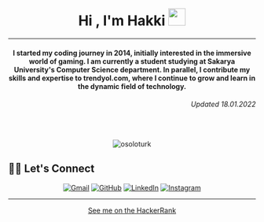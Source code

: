 <h1 align="center">Hi , I'm Hakki <img src="https://media.giphy.com/media/hvRJCLFzcasrR4ia7z/giphy.gif" width="35"></h1>
<hr/>
<h4 align="center">
I started my coding journey in 2014, initially interested in the immersive world of gaming. I am currently a student studying at Sakarya University's Computer Science department. In parallel, I contribute my skills and expertise to trendyol.com, where I continue to grow and learn in the dynamic field of technology.
<h6 align="right">
  Updated 18.01.2022
  </h6>
</h4>
<br>
<p align="center"> <img src="https://komarev.com/ghpvc/?username=osoloturk&label=oSoloTurk's%20Profile%20Views%20&color=dc143c&style=plastic" alt="osoloturk" /> </p>


## 🙋‍♀️ Let's Connect

<p align="center">
	<a href="mailto:hakki.ceylan2356@gmail.com"><img src="https://img.icons8.com/bubbles/50/000000/gmail.png" alt="Gmail"/></a>
	<a href="https://bit.ly/3ztvWno"><img src="https://img.icons8.com/bubbles/50/000000/github.png" alt="GitHub"/></a>
	<a href="https://bit.ly/3vuARTC"><img src="https://img.icons8.com/bubbles/50/000000/linkedin.png" alt="LinkedIn"/></a>
	<a href="https://bit.ly/3PO1YkX" title="I don't have instagram account"><img src="https://img.icons8.com/bubbles/50/000000/instagram.png" alt="Instagram"/></a>
<hr/>
	<p align="center"><a href="https://www.hackerrank.com/hakki_ceylan">See me on the HackerRank</a></p>
</p>
